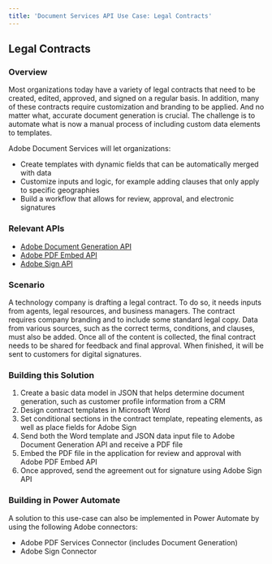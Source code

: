 ```yaml
---
title: 'Document Services API Use Case: Legal Contracts'
---
```


## Legal Contracts

### Overview

Most organizations today have a variety of legal contracts that need to be created, edited, approved, and signed on a regular basis. In addition, many of these contracts require customization and branding to be applied. And no matter what, accurate document generation is crucial. The challenge is to automate what is now a manual process of including custom data elements to templates.

Adobe Document Services will let organizations:

* Create templates with dynamic fields that can be automatically merged with data
* Customize inputs and logic, for example adding clauses that only apply to specific geographies
* Build a workflow that allows for review, approval, and electronic signatures

### Relevant APIs

* [Adobe Document Generation API](/src/pages/apis/doc-generation.md)
* [Adobe PDF Embed API](/src/pages/apis/pdf-embed.md)
* [Adobe Sign API](https://www.adobe.io/apis/documentcloud/sign.html)

### Scenario

A technology company is drafting a legal contract. To do so, it needs inputs from agents, legal resources, and business managers. The contract requires company branding and to include some standard legal copy. Data from various sources, such as the correct terms, conditions, and clauses, must also be added. Once all of the content is collected, the final contract needs to be shared for feedback and final approval. When finished, it will be sent to customers for digital signatures.

### Building this Solution

1. Create a basic data model in JSON that helps determine document generation, such as customer profile information from a CRM
2. Design contract templates in Microsoft Word
3. Set conditional sections in the contract template, repeating elements, as well as place fields for Adobe Sign
4. Send both the Word template and JSON data input file to Adobe Document Generation API and receive a PDF file
5. Embed the PDF file in the application for review and approval with Adobe PDF Embed API
6. Once approved, send the agreement out for signature using Adobe Sign API

### Building in Power Automate

A solution to this use-case can also be implemented in Power Automate by using the following Adobe connectors:

* Adobe PDF Services Connector (includes Document Generation)
* Adobe Sign Connector
